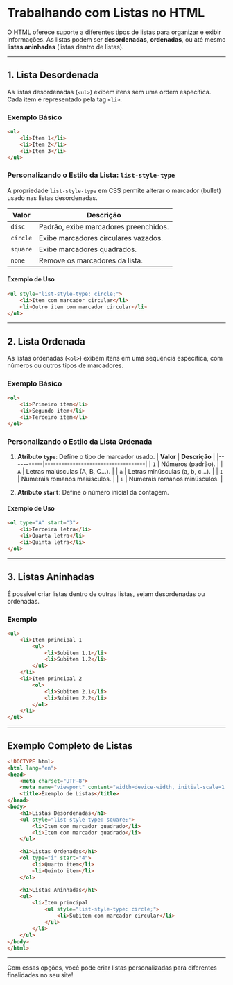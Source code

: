 
# Trabalhando com Listas no HTML

O HTML oferece suporte a diferentes tipos de listas para organizar e exibir informações. As listas podem ser **desordenadas**, **ordenadas**, ou até mesmo **listas aninhadas** (listas dentro de listas).

---

## **1. Lista Desordenada**

As listas desordenadas (`<ul>`) exibem itens sem uma ordem específica. Cada item é representado pela tag `<li>`.

### **Exemplo Básico**
```html
<ul>
    <li>Item 1</li>
    <li>Item 2</li>
    <li>Item 3</li>
</ul>
```

### **Personalizando o Estilo da Lista: `list-style-type`**

A propriedade `list-style-type` em CSS permite alterar o marcador (bullet) usado nas listas desordenadas.

| **Valor**       | **Descrição**                          |
|------------------|----------------------------------------|
| `disc`          | Padrão, exibe marcadores preenchidos.  |
| `circle`        | Exibe marcadores circulares vazados.   |
| `square`        | Exibe marcadores quadrados.            |
| `none`          | Remove os marcadores da lista.         |

#### **Exemplo de Uso**
```html
<ul style="list-style-type: circle;">
    <li>Item com marcador circular</li>
    <li>Outro item com marcador circular</li>
</ul>
```

---

## **2. Lista Ordenada**

As listas ordenadas (`<ol>`) exibem itens em uma sequência específica, com números ou outros tipos de marcadores.

### **Exemplo Básico**
```html
<ol>
    <li>Primeiro item</li>
    <li>Segundo item</li>
    <li>Terceiro item</li>
</ol>
```

### **Personalizando o Estilo da Lista Ordenada**

1. **Atributo `type`**: Define o tipo de marcador usado.
   | **Valor** | **Descrição**                      |
   |-----------|------------------------------------|
   | `1`       | Números (padrão).                 |
   | `A`       | Letras maiúsculas (A, B, C...).   |
   | `a`       | Letras minúsculas (a, b, c...).   |
   | `I`       | Numerais romanos maiúsculos.      |
   | `i`       | Numerais romanos minúsculos.      |

2. **Atributo `start`**: Define o número inicial da contagem.

#### **Exemplo de Uso**
```html
<ol type="A" start="3">
    <li>Terceira letra</li>
    <li>Quarta letra</li>
    <li>Quinta letra</li>
</ol>
```

---

## **3. Listas Aninhadas**

É possível criar listas dentro de outras listas, sejam desordenadas ou ordenadas.

### **Exemplo**
```html
<ul>
    <li>Item principal 1
        <ul>
            <li>Subitem 1.1</li>
            <li>Subitem 1.2</li>
        </ul>
    </li>
    <li>Item principal 2
        <ol>
            <li>Subitem 2.1</li>
            <li>Subitem 2.2</li>
        </ol>
    </li>
</ul>
```

---

## **Exemplo Completo de Listas**
```html
<!DOCTYPE html>
<html lang="en">
<head>
    <meta charset="UTF-8">
    <meta name="viewport" content="width=device-width, initial-scale=1.0">
    <title>Exemplo de Listas</title>
</head>
<body>
    <h1>Listas Desordenadas</h1>
    <ul style="list-style-type: square;">
        <li>Item com marcador quadrado</li>
        <li>Item com marcador quadrado</li>
    </ul>

    <h1>Listas Ordenadas</h1>
    <ol type="i" start="4">
        <li>Quarto item</li>
        <li>Quinto item</li>
    </ol>

    <h1>Listas Aninhadas</h1>
    <ul>
        <li>Item principal
            <ul style="list-style-type: circle;">
                <li>Subitem com marcador circular</li>
            </ul>
        </li>
    </ul>
</body>
</html>
```

---

Com essas opções, você pode criar listas personalizadas para diferentes finalidades no seu site!
